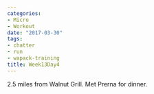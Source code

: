 ```yaml
---
categories:
- Micro
- Workout
date: "2017-03-30"
tags:
- chatter
- run
- wapack-training
title: Week13Day4
---
```


2.5 miles from Walnut Grill. Met Prerna for dinner.
